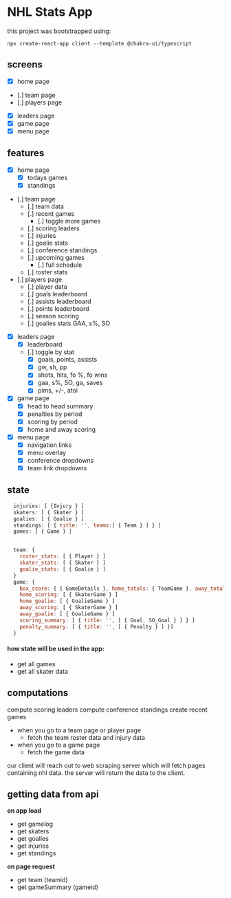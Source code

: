 # NHL Stats App

this project was bootstrapped using:

```
npx create-react-app client --template @chakra-ui/typescript
```

## screens

- [x] home page
- [.] team page
- [.] players page
- [x] leaders page
- [x] game page
- [x] menu page

## features

- [x] home page
  - [x] todays games
  - [x] standings
- [.] team page
  - [.] team data
  - [.] recent games
    - [.] toggle more games
  - [.] scoring leaders
  - [.] injuries
  - [.] goalie stats
  - [.] conference standings
  - [.] upcoming games
    - [.] full schedule
  - [.] roster stats
- [.] players page
  - [.] player data
  - [.] goals leaderboard
  - [.] assists leaderboard
  - [.] points leaderboard
  - [.] season scoring
  - [.] goalies stats GAA, s%, SO
- [x] leaders page
  - [x] leaderboard
  - [.] toggle by stat
    - [x] goals, points, assists
    - [x] gw, sh, pp
    - [x] shots, hits, fo %, fo wins
    - [x] gaa, s%, SO, ga, saves
    - [x] pims, +/-, atoi
- [x] game page
  - [x] head to head summary
  - [x] penalties by period
  - [x] scoring by period
  - [x] home and away scoring
- [x] menu page
  - [x] navigation links
  - [x] menu overlay
  - [x] conference dropdowns
  - [x] team link dropdowns

## state

```js
  injuries: [ {Injury } ]
  skaters: [ { Skater } ]
  goalies: [ { Goalie } ]
  standings: [ { title: '', teams:[ { Team } ] } ]
  games: [ { Game } ]


  team: {
    roster_stats: [ { Player } ]
    skater_stats: [ { Skater } ]
    goalie_stats: [ { Goalie } ]
  }
  game: {
    box_score: { { GameDetails }, home_totals: { TeamGame }, away_totals: { TeamGame } }
    home_scoring: [ { SkaterGame } ]
    home_goalie: [ { GoalieGame } ]
    away_scoring: [ { SkaterGame } ]
    away_goalie: [ { GoalieGame } ]
    scoring_summary: [ { title: '', [ { Goal, SO_Goal } ] } ]
    penalty_summary: [ { title: '', [ { Penalty } ] }]
  }
```

#### how state will be used in the app:

- get all games
- get all skater data

## computations

compute scoring leaders
compute conference standings
create recent games

- when you go to a team page or player page
  - fetch the team roster data and injury data
- when you go to a game page
  - fetch the game data

our client will reach out to web scraping server which will fetch pages containing nhl data. the server will return the data to the client.

## getting data from api

**on app load**

- get gamelog
- get skaters
- get goalies
- get injuries
- get standings

**on page request**

- get team (teamid)
- get gameSummary (gameid)
